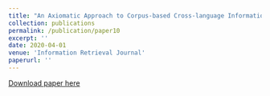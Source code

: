 ```yaml
---
title: "An Axiomatic Approach to Corpus-based Cross-language Information Retrieval"
collection: publications
permalink: /publication/paper10
excerpt: ''
date: 2020-04-01
venue: 'Information Retrieval Journal'
paperurl: ''
---
```



[Download paper here](https://link.springer.com/content/pdf/10.1007/s10791-020-09372-2.pdf)


